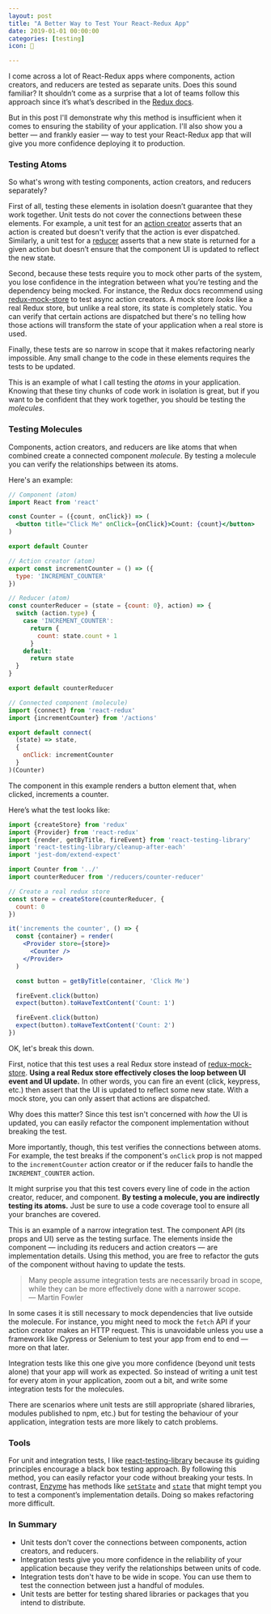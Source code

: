 ```yaml
---
layout: post
title: "‪A Better Way to Test Your React-Redux App‬"
date: 2019-01-01 00:00:00
categories: [testing]
icon: 🔬

---
```


I come across a lot of React-Redux apps where components, action creators, and reducers are tested as separate units. Does this sound familiar? It shouldn’t come as a surprise that a lot of teams follow this approach since it’s what’s described in the [Redux docs](https://redux.js.org/recipes/writing-tests).

But in this post I'll demonstrate why this method is insufficient when it comes to ensuring the stability of your application. I'll also show you a better — and frankly easier — way to test your React-Redux app that will give you more confidence deploying it to production.

### Testing Atoms

So what's wrong with testing components, action creators, and reducers separately?

First of all, testing these elements in isolation doesn’t guarantee that they work together. Unit tests do not cover the connections between these elements. For example, a unit test for an [action creator](https://redux.js.org/recipes/writing-tests#action-creators) asserts that an action is created but doesn't verify that the action is ever dispatched. Similarly, a unit test for a [reducer](https://redux.js.org/recipes/writing-tests#reducers) asserts that a new state is returned for a given action but doesn’t ensure that the component UI is updated to reflect the new state. 

Second, because these tests require you to mock other parts of the system, you lose confidence in the integration between what you’re testing and the dependency being mocked. For instance, the Redux docs recommend using [redux-mock-store](https://github.com/dmitry-zaets/redux-mock-store) to test async action creators. A mock store _looks_ like a real Redux store, but unlike a real store, its state is completely static. You can verify that certain actions are dispatched but there's no telling how those actions will transform the state of your application when a real store is used.

Finally, these tests are so narrow in scope that it makes refactoring nearly impossible. Any small change to the code in these elements requires the tests to be updated.

This is an example of what I call testing the _atoms_ in your application. Knowing that these tiny chunks of code work in isolation is great, but if you want to be confident that they work together, you should be testing the _molecules_.

### Testing Molecules

Components, action creators, and reducers are like atoms that when combined create a connected component _molecule_. By testing a molecule you can verify the relationships between its atoms.

Here's an example:

```jsx
// Component (atom)
import React from 'react'

const Counter = ({count, onClick}) => (
  <button title="Click Me" onClick={onClick}>Count: {count}</button>
)

export default Counter
```

```jsx
// Action creator (atom)
export const incrementCounter = () => ({
  type: 'INCREMENT_COUNTER'
})
```

```jsx
// Reducer (atom)
const counterReducer = (state = {count: 0}, action) => {
  switch (action.type) {
    case 'INCREMENT_COUNTER':
      return {
        count: state.count + 1
      }
    default:
      return state
  }
}

export default counterReducer
```

```jsx
// Connected component (molecule)
import {connect} from 'react-redux'
import {incrementCounter} from '/actions'

export default connect(
  (state) => state,
  {
    onClick: incrementCounter
  }
)(Counter)
```

The component in this example renders a button element that,
when clicked, increments a counter.

Here’s what the test looks like:

```jsx
import {createStore} from 'redux'
import {Provider} from 'react-redux'
import {render, getByTitle, fireEvent} from 'react-testing-library'
import 'react-testing-library/cleanup-after-each'
import 'jest-dom/extend-expect'

import Counter from '../'
import counterReducer from '/reducers/counter-reducer'

// Create a real redux store
const store = createStore(counterReducer, {
  count: 0
})

it('increments the counter', () => {
  const {container} = render(
    <Provider store={store}>
      <Counter />
    </Provider>
  )

  const button = getByTitle(container, 'Click Me')

  fireEvent.click(button)
  expect(button).toHaveTextContent('Count: 1')

  fireEvent.click(button)
  expect(button).toHaveTextContent('Count: 2')
})
```

OK, let's break this down.

First, notice that this test uses a real Redux store instead of [redux-mock-store](https://github.com/dmitry-zaets/redux-mock-store). **Using a real Redux store effectively closes the loop between UI event and UI update.** In other words, you can fire an event (click, keypress, etc.) then assert that the UI is updated to reflect some new state. With a mock store, you can only assert that actions are dispatched. 

Why does this matter? Since this test isn't concerned with _how_ the UI is updated, you can easily refactor the component implementation without breaking the test.

More importantly, though, this test verifies the connections between atoms. For example, the test breaks if the component's `onClick` prop is not mapped to the `incrementCounter` action creator or if the reducer fails to handle the `INCREMENT_COUNTER` action. 

It might surprise you that this test covers every line of code in the action creator, reducer, and component. **By testing a molecule, you are indirectly testing its atoms.** Just be sure to use a code coverage tool to ensure all your branches are covered.

This is an example of a narrow integration test. The component API (its props and UI) serve as the testing surface. The elements inside the component — including its reducers and action creators — are implementation details. Using this method, you are free to refactor the guts of the component without having to update the tests.

> Many people assume integration tests are necessarily broad in scope, while they can be more effectively done with a narrower scope.<br>— Martin Fowler

In some cases it is still necessary to mock dependencies that live outside the molecule. For instance, you might need to mock the `fetch` API if your action creator makes an HTTP request. This is unavoidable unless you use a framework like Cypress or Selenium to test your app from end to end — more on that later.

Integration tests like this one give you more confidence (beyond unit tests alone) that your app will work as expected. So instead of writing a unit test for every atom in your application, zoom out a bit, and write some integration tests for the molecules.

There are scenarios where unit tests are still appropriate (shared libraries, modules
published to npm, etc.) but for testing the behaviour of your application, integration tests are more likely to catch problems.

### Tools

For unit and integration tests, I like [react-testing-library](https://github.com/kentcdodds/react-testing-library) because its guiding principles encourage a black box testing approach. By following this method, you can easily refactor your code without breaking your tests. In contrast, [Enzyme](https://airbnb.io/enzyme/) has methods like [`setState`](https://airbnb.io/enzyme/docs/api/ReactWrapper/setState.html) and [`state`](https://airbnb.io/enzyme/docs/api/ReactWrapper/state.html) that might tempt you to test a component’s implementation details. Doing so makes refactoring more difficult.

### In Summary

- Unit tests don't cover the connections between components, action creators, and reducers. 
- Integration tests give you more confidence in the reliability of your application because they verify the relationships between units of code.
- Integration tests don't have to be wide in scope. You can use them to test the connection between just a handful of modules. 
- Unit tests are better for testing shared libraries or packages that you intend to distribute.
